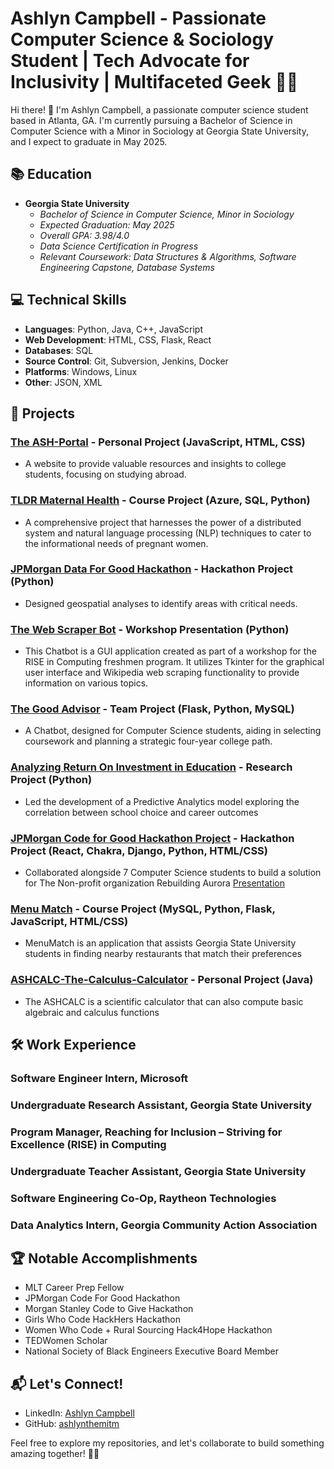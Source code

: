 # Ashlyn Campbell - Passionate Computer Science & Sociology Student | Tech Advocate for Inclusivity | Multifaceted Geek 👩‍💻

Hi there! 👋 I'm Ashlyn Campbell, a passionate computer science student based in Atlanta, GA. I'm currently pursuing a Bachelor of Science in Computer Science with a Minor in Sociology at Georgia State University, and I expect to graduate in May 2025.

## 📚 Education

- **Georgia State University**
  - *Bachelor of Science in Computer Science, Minor in Sociology*
  - *Expected Graduation: May 2025*
  - *Overall GPA: 3.98/4.0*
  - *Data Science Certification in Progress*
  - *Relevant Coursework: Data Structures & Algorithms, Software Engineering Capstone, Database Systems*

## 💻 Technical Skills

- **Languages**: Python, Java, C++, JavaScript
- **Web Development**: HTML, CSS, Flask, React
- **Databases**: SQL
- **Source Control**: Git, Subversion, Jenkins, Docker
- **Platforms**: Windows, Linux
- **Other**: JSON, XML

## 🚀 Projects

### [The ASH-Portal](https://ashlynthemitm.github.io/) - Personal Project (JavaScript, HTML, CSS)
-  A website to provide valuable resources and insights to college students, focusing on studying abroad.

### [TLDR Maternal Health](https://github.com/ashlynthemitm/TLDR-MaternalHealth) - Course Project (Azure, SQL, Python)
- A comprehensive project that harnesses the power of a distributed system and natural language processing (NLP) techniques to cater to the informational needs of pregnant women.

### [JPMorgan Data For Good Hackathon](https://docs.google.com/presentation/d/1EjXwcOF8LHcc3hQxS6hhrFTM6FRg28KmfeaXlDGFoQY/edit#slide=id.g2ce12f5c9d0_1_10919) - Hackathon Project (Python)
- Designed geospatial analyses to identify areas with critical needs.

### [The Web Scraper Bot](https://github.com/ashlynthemitm/Chatbot-Workshop) - Workshop Presentation (Python)
- This Chatbot is a GUI application created as part of a workshop for the RISE in Computing freshmen program. It utilizes Tkinter for the graphical user interface and Wikipedia web scraping functionality to provide information on various topics.

### [The Good Advisor](https://github.com/ashlynthemitm/TheGoodAdvisor) - Team Project (Flask, Python, MySQL)
- A Chatbot, designed for Computer Science students, aiding in selecting coursework and planning a strategic four-year college path.

### [Analyzing Return On Investment in Education](https://github.com/ashlynthemitm/DS-Model) - Research Project (Python)
- Led the development of a Predictive Analytics model exploring the correlation between school choice and career outcomes

### [JPMorgan Code for Good Hackathon Project](https://github.com/cfgchicago23/Team-6) - Hackathon Project (React, Chakra, Django, Python, HTML/CSS) 
- Collaborated alongside 7 Computer Science students to build a solution for The Non-profit organization Rebuilding Aurora
[Presentation](https://docs.google.com/presentation/d/1m4UAb-4VlxMcv_dG5KP-u1yQmYbWTrk6_XhKm_f5fs0/present?slide=id.g4dfce81f19_0_45)

### [Menu Match](https://github.com/ashlynthemitm/MenuMatch) - Course Project (MySQL, Python, Flask, JavaScript, HTML/CSS) 
- MenuMatch is an application that assists Georgia State University students in finding nearby restaurants that match their preferences

### [ASHCALC-The-Calculus-Calculator](https://github.com/ashlynthemitm/ASHCALC-The-Calculus-Calculator) - Personal Project (Java)
- The ASHCALC is a scientific calculator that can also compute basic algebraic and calculus functions


## 🛠️ Work Experience

### Software Engineer Intern, Microsoft

### Undergraduate Research Assistant, Georgia State University

### Program Manager, Reaching for Inclusion – Striving for Excellence (RISE) in Computing

### Undergraduate Teacher Assistant, Georgia State University 

### Software Engineering Co-Op, Raytheon Technologies 

### Data Analytics Intern, Georgia Community Action Association 

## 🏆 Notable Accomplishments

- MLT Career Prep Fellow
- JPMorgan Code For Good Hackathon 
- Morgan Stanley Code to Give Hackathon 
- Girls Who Code HackHers Hackathon
- Women Who Code + Rural Sourcing Hack4Hope Hackathon
- TEDWomen Scholar
- National Society of Black Engineers Executive Board Member

## 📬 Let's Connect!

- LinkedIn: [Ashlyn Campbell](https://www.linkedin.com/in/ashlyncampbell3/)
- GitHub: [ashlynthemitm](https://github.com/ashlynthemitm)

Feel free to explore my repositories, and let's collaborate to build something amazing together! 🚀✨
<!---
ashlynthemitm/ashlynthemitm is a ✨ special ✨ repository because its `README.md` (this file) appears on your GitHub profile.
You can click the Preview link to take a look at your changes.
--->
